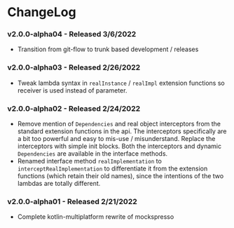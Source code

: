 # ChangeLog

### v2.0.0-alpha04 - Released 3/6/2022

- Transition from git-flow to trunk based development / releases

### v2.0.0-alpha03 - Released 2/26/2022

- Tweak lambda syntax in `realInstance` / `realImpl` extension functions so receiver is used instead of parameter. 

### v2.0.0-alpha02 - Released 2/24/2022

- Remove mention of `Dependencies` and real object interceptors from the standard extension functions in the api. The
  interceptors specifically are a bit too powerful and easy to mis-use / misunderstand. Replace the interceptors with
  simple init blocks. Both the interceptors and dynamic `Dependencies` are available in the interface methods.
- Renamed interface method `realImplementation` to `interceptRealImplementation` to differentiate it from the extension
  functions (which retain their old names), since the intentions of the two lambdas are totally different.

### v2.0.0-alpha01 - Released 2/21/2022

- Complete kotlin-multiplatform rewrite of mockspresso
